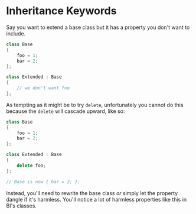 # Inheritance Keywords

Say you want to extend a base class but it has a property you don't want to include.

```cpp
class Base
{
    foo = 1;
    bar = 2;
};

class Extended : Base
{
    // we don't want foo
};
```

As tempting as it might be to try `delete`, unfortunately you cannot do this because the `delete` will cascade upward, like so:

```cpp
class Base
{
    foo = 1;
    bar = 2;
};

class Extended : Base
{
    delete foo;
};

// Base is now { bar = 2; };
```

Instead, you'll need to rewrite the base class *or* simply let the property dangle if it's harmless. You'll notice a lot of harmless properties like this in BI's classes.
